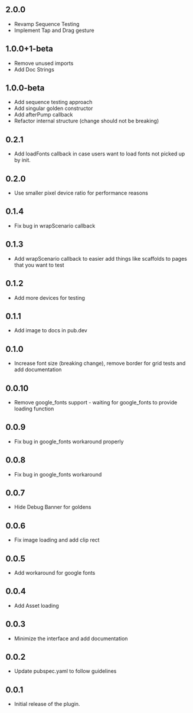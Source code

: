 ## 2.0.0

* Revamp Sequence Testing 
* Implement Tap and Drag gesture

## 1.0.0+1-beta

* Remove unused imports
* Add Doc Strings

## 1.0.0-beta

* Add sequence testing approach
* Add singular golden constructor
* Add afterPump callback
* Refactor internal structure (change should not be breaking)

## 0.2.1

* Add loadFonts callback in case users want to load fonts not picked up by init.

## 0.2.0

* Use smaller pixel device ratio for performance reasons

## 0.1.4

* Fix bug in wrapScenario callback

## 0.1.3

* Add wrapScenario callback to easier add things like scaffolds to pages that you want to test

## 0.1.2

* Add more devices for testing

## 0.1.1

* Add image to docs in pub.dev

## 0.1.0

* Increase font size (breaking change), remove border for grid tests and add documentation

## 0.0.10

* Remove google_fonts support - waiting for google_fonts to provide loading function

## 0.0.9

* Fix bug in google_fonts workaround properly

## 0.0.8

* Fix bug in google_fonts workaround

## 0.0.7

* Hide Debug Banner for goldens

## 0.0.6

* Fix image loading and add clip rect

## 0.0.5

* Add workaround for google fonts

## 0.0.4

* Add Asset loading

## 0.0.3

* Minimize the interface and add documentation

## 0.0.2

* Update pubspec.yaml to follow guidelines

## 0.0.1

* Initial release of the plugin.
